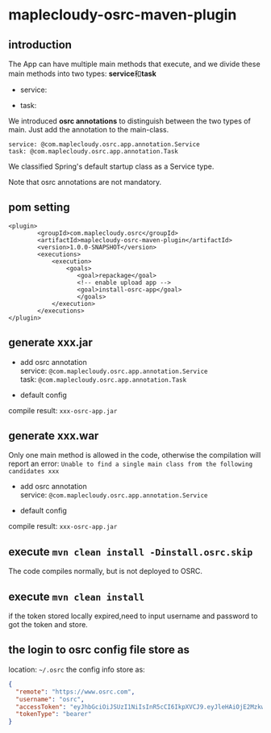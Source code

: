 # maplecloudy-osrc-maven-plugin
## introduction
The App can have multiple main methods that execute, and we divide these main methods into two types: **service**和**task**
* service:

* task:  

We introduced **osrc annotations** to distinguish between the two types of main. Just add the annotation to the main-class.
```
service: @com.maplecloudy.osrc.app.annotation.Service 
task: @com.maplecloudy.osrc.app.annotation.Task
```
We classified Spring's default startup class as a Service type. 

Note that osrc annotations are not mandatory.

## pom setting
  ```
  <plugin>
          <groupId>com.maplecloudy.osrc</groupId>
          <artifactId>maplecloudy-osrc-maven-plugin</artifactId>
          <version>1.0.0-SNAPSHOT</version>
          <executions>
              <execution>
                  <goals>
                     <goal>repackage</goal>
                     <!-- enable upload app -->
                     <goal>install-osrc-app</goal>
                     </goals>
              </execution>
          </executions>
  </plugin>
  ```


## generate xxx.jar
* add osrc annotation  
service: `@com.maplecloudy.osrc.app.annotation.Service`  
task: `@com.maplecloudy.osrc.app.annotation.Task`

* default config 

compile result: `xxx-osrc-app.jar`

## generate xxx.war
Only one main method is allowed in the code, otherwise the compilation will report an error:
`Unable to find a single main class from the following candidates xxx`

* add osrc annotation  
service: `@com.maplecloudy.osrc.app.annotation.Service`

* default  config
  

compile result: `xxx-osrc-app.jar`

## execute `mvn clean install -Dinstall.osrc.skip`
The code compiles normally, but is not deployed to OSRC. 

## execute `mvn clean install`
if the token stored locally expired,need to input username and password to got the token and store.

## the login to osrc config file store as

location: `~/.osrc`
the config info store as:
```json
{
  "remote": "https://www.osrc.com",
  "username": "osrc",
  "accessToken": "eyJhbGciOiJSUzI1NiIsInR5cCI6IkpXVCJ9.eyJleHAiOjE2MzkwNzU3NjEsInVzZXJfbmFtZSI6Inl1YW5ibyIsImF1dGhvcml0aWVzIjpbInVzZXIiXSwianRpIjoiNVZNNVNSRzNoanRaX19YUVlFMzllQ3RRREowIiwiY2xpZW50X2lkIjoibWFwbGVjbG91ZHkiLCJzY29wZSI6WyJyZWFkIiwid3JpdGUiXX0.jMJI8wyZhr-OEBvFdtyHPTW9bxJZjxFehSpEvqmn_Zi3kyIkvoFcwtToFz7w6M9q4ECFBuGXuo8YlLehILmfcQXM-cOP4tzpo9as8_1Jot4JD5FXQqbd3pRTEcxUKhK4QgJ7p8JKsEbjaHQDzN_9RkxjkLEW-yDpYks0DCk80Rdlo__UvQkgLaXMFAruULsxvYxTn7YvkLDG_xs4MLDv0sO9Y73Hotl1z_qjUm-yOjOus4CkjGh9XYYyL9ZTeuQ1YQFeWY-BYjT_tSjCR85SiRZZsf5Ozc9FiJCo2yX9b7JjaTlrRa_AHIOmZnXRVLUoSWvKew5hzL0M2n5aqipzsQ",
  "tokenType": "bearer"
}
```